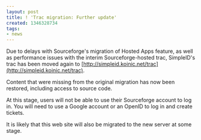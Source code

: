 ```yaml
---
layout: post
title: ! 'Trac migration: Further update'
created: 1346328734
tags:
- news
---
```

Due to delays with Sourceforge's migration of Hosted Apps feature, as well as performance issues with the interim Sourceforge-hosted trac, SimpleID's trac has been moved again to [http://simpleid.koinic.net/trac](http://simpleid.koinic.net/trac).

Content that were missing from the original migration has now been restored, including access to source code.

At this stage, users will not be able to use their Sourceforge account to log in.  You will need to use a Google account or an OpenID to log in and create tickets.

It is likely that this web site will also be migrated to the new server at some stage.
